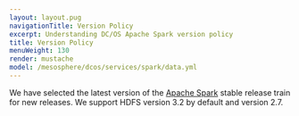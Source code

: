 ```yaml
---
layout: layout.pug
navigationTitle: Version Policy
excerpt: Understanding DC/OS Apache Spark version policy
title: Version Policy
menuWeight: 130
render: mustache
model: /mesosphere/dcos/services/spark/data.yml
---
```


We have selected the latest version of the [Apache Spark](http://spark.apache.org) stable release train for new releases. We support HDFS version 3.2 by default and version 2.7.
